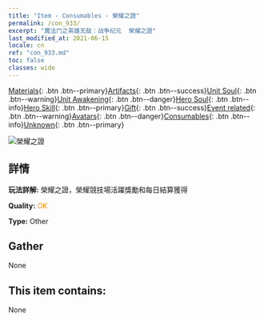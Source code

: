 ```yaml
---
title: "Item - Consumables - 榮耀之證"
permalink: /con_933/
excerpt: "魔法门之英雄无敌：战争纪元  榮耀之證"
last_modified_at: 2021-06-15
locale: cn
ref: "con_933.md"
toc: false
classes: wide
---
```

 [Materials](/ItemsCN/){: .btn .btn--primary}[Artifacts](/ItemsCN/Artifacts/){: .btn .btn--success}[Unit Soul](/ItemsCN/UnitSoul/){: .btn .btn--warning}[Unit Awakening](/ItemsCN/UnitAwakening/){: .btn .btn--danger}[Hero Soul](/ItemsCN/HeroSoul/){: .btn .btn--info}[Hero Skill](/ItemsCN/HeroSkill/){: .btn .btn--primary}[Gift](/ItemsCN/Gift/){: .btn .btn--success}[Event related](/ItemsCN/Events/){: .btn .btn--warning}[Avatars](/ItemsCN/Avatars/){: .btn .btn--danger}[Consumables](/ItemsCN/Consumables/){: .btn .btn--info}[Unknown](/ItemsCN/Unknown/){: .btn .btn--primary}

 ![榮耀之證](/images/t/i_40021.png)

## 詳情
 **玩法詳解:** 榮耀之證，榮耀競技場活躍獎勵和每日結算獲得

 **Quality:** <span style="color: #FF8C00">OK</span>

 **Type:** Other

## Gather

  None

## This item contains:

  None

